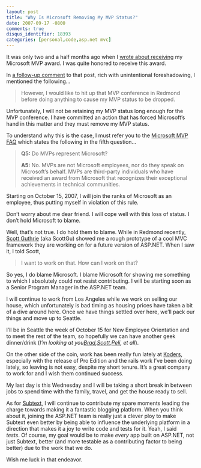 ```yaml
---
layout: post
title: "Why Is Microsoft Removing My MVP Status?"
date: 2007-09-17 -0800
comments: true
disqus_identifier: 18393
categories: [personal,code,asp.net mvc]
---
```

It was only two and a half months ago when I [wrote about
receiving](http://haacked.com/archive/2007/07/01/bank-error-in-my-favor.-im-a-microsoft-mvp.aspx "Bank Error In My Favor")
my Microsoft MVP award. I was quite honored to receive this award.

In [a follow-up
comment](http://haacked.com/archive/2007/07/01/bank-error-in-my-favor.-im-a-microsoft-mvp.aspx#45560 "Comment on my mvp status")
to that post, rich with unintentional foreshadowing, I mentioned the
following...

> However, I would like to hit up that MVP conference in Redmond before
> doing anything to cause my MVP status to be dropped.

Unfortunately, I will not be retaining my MVP status long enough for the
MVP conference. I have committed an action that has forced Microsoft’s
hand in this matter and they must remove my MVP status.

To understand why this is the case, I must refer you to the [Microsoft
MVP
FAQ](https://mvp.support.microsoft.com/default.aspx/gp/mvpfaqs "Microsoft MVP FAQ")
which states the following in the fifth question...

> **Q5:** Do MVPs represent Microsoft?
>
> **A5:** No. MVPs are not Microsoft employees, nor do they speak on
> Microsoft’s behalf. MVPs are third-party individuals who have received
> an award from Microsoft that recognizes their exceptional achievements
> in technical communities.

Starting on October 15, 2007, I will join the ranks of Microsoft as an
employee, thus putting myself in violation of this rule.

Don’t worry about me dear friend. I will cope well with this loss of
status. I don’t hold Microsoft to blame.

Well, that’s not true. I do hold them to blame. While in Redmond
recently, [Scott
Guthrie](http://weblogs.asp.net/scottgu/ "ScottGu’s Blog") (aka ScottGu)
showed me a rough prototype of a cool MVC framework they are working on
for a future version of ASP.NET. When I saw it, I told Scott,

> I want to work on that. How can I work on that?

So yes, I do blame Microsoft. I blame Microsoft for showing me something
to which I absolutely could not resist contributing. I will be starting
soon as a Senior Program Manager in the ASP.NET team.

I will continue to work from Los Angeles while we work on selling our
house, which unfortunately is bad timing as housing prices have taken a
bit of a dive around here. Once we have things settled over here, we’ll
pack our things and move up to Seattle.

I’ll be in Seattle the week of October 15 for New Employee Orientation
and to meet the rest of the team, so hopefully we can have another geek
dinner/drink (*I’m looking at
you*[*Brad*](http://www.agileprogrammer.com/dotnetguy/ "Brad Wilson - The .NET Guy")*,*[*Scott*](http://www.lazycoder.com/weblog/ "LazyCoder")*,*[*Peli*](http://blog.dotnetwiki.org/ "Peli’s Farm")*,
et all*).

On the other side of the coin, work has been really fun lately at
[Koders](http://www.koders.com/ "Koders - Code Search Engine"),
especially with the release of Pro Edition and the rails work I’ve been
doing lately, so leaving is not easy, despite my short tenure. It’s a
great company to work for and I wish them continued success.

My last day is this Wednesday and I will be taking a short break in
between jobs to spend time with the family, travel, and get the house
ready to sell.

As for [Subtext](http://subtextproject.com/ "Subtext"), I will continue
to contribute my spare moments leading the charge towards making it a
fantastic blogging platform. When you think about it, joining the
ASP.NET team is really just a clever ploy to make Subtext even better by
being able to influence the underlying platform in a direction that
makes it a joy to write code and tests for it. Yeah, I said *tests*. Of
course, my goal would be to make *every* app built on ASP.NET, not just
Subtext, better (and more testable as a contributing factor to being
better) due to the work that we do.

Wish me luck in that endeavor.

